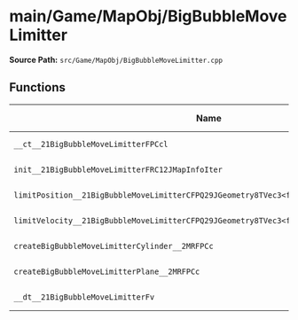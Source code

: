 # main/Game/MapObj/BigBubbleMoveLimitter

**Source Path:** `src/Game/MapObj/BigBubbleMoveLimitter.cpp`

## Functions

| Name | Address | Match % |
|------|---------|---------|
| `__ct__21BigBubbleMoveLimitterFPCcl` | `0x801B713C` | :x: (0.0%) |
| `init__21BigBubbleMoveLimitterFRC12JMapInfoIter` | `0x801B720C` | :x: (0.0%) |
| `limitPosition__21BigBubbleMoveLimitterCFPQ29JGeometry8TVec3<f>f` | `0x801B7318` | :x: (0.0%) |
| `limitVelocity__21BigBubbleMoveLimitterCFPQ29JGeometry8TVec3<f>RCQ29JGeometry8TVec3<f>f` | `0x801B7598` | :x: (0.0%) |
| `createBigBubbleMoveLimitterCylinder__2MRFPCc` | `0x801B7634` | :x: (0.0%) |
| `createBigBubbleMoveLimitterPlane__2MRFPCc` | `0x801B7678` | :x: (0.0%) |
| `__dt__21BigBubbleMoveLimitterFv` | `0x801B76BC` | :x: (0.0%) |